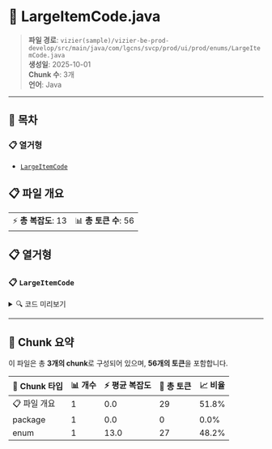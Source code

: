# 📄 LargeItemCode.java

> **파일 경로**: `vizier(sample)/vizier-be-prod-develop/src/main/java/com/lgcns/svcp/prod/ui/prod/enums/LargeItemCode.java`  
> **생성일**: 2025-10-01  
> **Chunk 수**: 3개  
> **언어**: Java
---

## 📑 목차

### 📋 열거형
- [`LargeItemCode`](#enum-largeitemcode)


## 📋 파일 개요

| | |
|--|--|
| ⚡ **총 복잡도**: 13 | 📊 **총 토큰 수**: 56 |





## 📋 열거형

### <a id="enum-largeitemcode"></a>📋 `LargeItemCode`


<details>
<summary>🔍 코드 미리보기</summary>

```java
public enum LargeItemCode {
	
	O("Offer"),
    G("Group"),
    C("Component"),
    R("Resource");
    
    private String value;
	
    private LargeItemCode(String value) {
    	this.value = value;
    }

	public String getValue() {
		return value;
	}
}...
```

**Chunk 정보**
- 🆔 **ID**: `4deb10be5c55`
- 📍 **라인**: 3-3

</details>

---



## 🧩 Chunk 요약

이 파일은 총 **3개의 chunk**로 구성되어 있으며, **56개의 토큰**을 포함합니다.

| 🧩 Chunk 타입 | 📊 개수 | ⚡ 평균 복잡도 | 📝 총 토큰 | 📈 비율 |
|---------------|--------|-------------|----------|--------|
| 📋 파일 개요 | 1 | 0.0 | 29 | 51.8% |
| package | 1 | 0.0 | 0 | 0.0% |
| enum | 1 | 13.0 | 27 | 48.2% |


